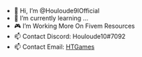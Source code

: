 - 👋 Hi, I’m @Houloude9IOfficial
- 🌱 I’m currently learning ...
- 🎮 I’m Working More On Fivem Resources
- 📫 Contact Discord: Houloude10#7092
- 📫 Contact Email: [HTGames](mailto:htgames@europe.com?subject=[GitHub]%20Source%20Han%20Sans)
